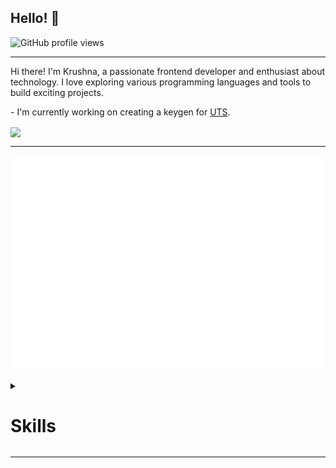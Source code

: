 ## Hello! 👋

![GitHub profile views](https://komarev.com/ghpvc/?username=krushna06&&style=for-the-badge)

<hr>

<p>
Hi there! I'm Krushna, a passionate frontend developer and enthusiast about technology. I love exploring various programming languages and tools to build exciting projects.
</p>

<p>
- I'm currently working on creating a keygen for <a href="https://play.google.com/store/apps/details?id=com.cris.utsmobile&hl=en_IN">UTS</a>.
</p>

<img align="center" width="400" src="https://github-readme-stats.vercel.app/api?username=krushna06&theme=transparent&show_icons=true&hide_border=true&show=reviews&hide_title=true&include_all_commits=true" />

<hr>

![Metrics](https://raw.githubusercontent.com/krushna06/krushna06/master/github-metrics.svg)

<details>
  <summary><h1>Skills</h1></summary>

  ### Programming Languages & Frameworks:
  [![My Skills](https://skillicons.dev/icons?i=php,mongodb,nodejs,express,mysql,java,python,anaconda,javascript,typescript,bootstrap,angular,html,css,vuejs,react,flutter,nuxt,graphql,dart,babel,svelte,threejs,wordpress)](https://skillicons.dev)

  ### Development Tools & Environments:
  [![My Skills](https://skillicons.dev/icons?i=vscode,pycharm,androidstudio,atom,cloudflare,vite,webpack,webflow,wordpress,idea)](https://skillicons.dev)

  ### Version Control & Collaboration:
  [![My Skills](https://skillicons.dev/icons?i=git,github)](https://skillicons.dev)

  ### Cloud Platforms & Hosting:
  [![My Skills](https://skillicons.dev/icons?i=aws,azure,firebase,heroku,netlify,vercel)](https://skillicons.dev)

  ### DevOps & Server Management:
  [![My Skills](https://skillicons.dev/icons?i=nginx,bash,docker)](https://skillicons.dev)

  ### Databases & Storage:
  [![My Skills](https://skillicons.dev/icons?i=sqlite,redis,mongodb)](https://skillicons.dev)

  ### Frontend Development:
  [![My Skills](https://skillicons.dev/icons?i=tailwind,sass,bootstrap)](https://skillicons.dev)

  ### IDEs & Text Editors:
  [![My Skills](https://skillicons.dev/icons?i=sublime,vim)](https://skillicons.dev)

  ### Social Media & Communication:
  [![My Skills](https://skillicons.dev/icons?i=discord,twitter)](https://skillicons.dev)

  ### Design & Graphics:
  [![My Skills](https://skillicons.dev/icons?i=photoshop,figma,blender,c4d)](https://skillicons.dev)

  ### Other Tools & Technologies:
  [![My Skills](https://skillicons.dev/icons?i=raspberrypi,babel,npm,pnpm,prisma,pug,ubuntu,windows,yarn)](https://skillicons.dev)

</details>
<hr>
